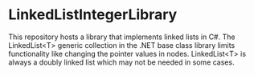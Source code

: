 # LinkedListIntegerLibrary
This repository hosts a library that  implements linked lists in C#. The LinkedList&lt;T> generic collection in the .NET base class library limits functionality like changing the pointer values in nodes. LinkedList&lt;T> is always a doubly linked list which may not be needed in some cases.
